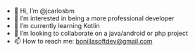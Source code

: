 - 👋 Hi, I’m @jcarlosbm
- 👀 I’m interested in being a more professional developer
- 🌱 I’m currently learning Kotlin
- 💞️ I’m looking to collaborate on a java/android or php project
- 📫 How to reach me: bonillasoftdev@gmail.com

<!---
jcarlosbm/jcarlosbm is a ✨ special ✨ repository because its `README.md` (this file) appears on your GitHub profile.
You can click the Preview link to take a look at your changes.
--->

